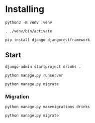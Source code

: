 # Installing

```
python3 -m venv .venv
```

```
. ./venv/bin/activate
```

```
pip install django djangorestframework
```

## Start

```
django-admin startproject drinks .
```

```
python manage.py runserver
```

```
python manage.py migrate
```

### Migration

```
python manage.py makemigrations drinks
```

```
python manage.py migrate
```
